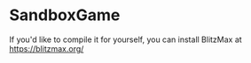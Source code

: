 # SandboxGame

If you'd like to compile it for yourself, you can install BlitzMax at https://blitzmax.org/
